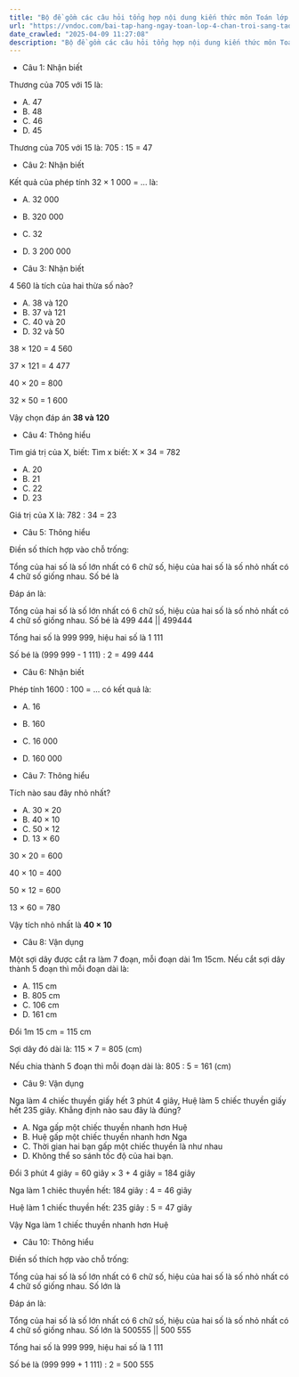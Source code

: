 ```yaml
---
title: "Bộ đề gồm các câu hỏi tổng hợp nội dung kiến thức môn Toán lớp 4 đã học ở Tuần 26 trong chương trình Toán lớp 4 Tập 2 sách Chân trời sáng tạo, giúp các em ôn tập và luyện giải các dạng bài tập Toán lớp 4. Mời các em cùng luyện tập."
url: "https://vndoc.com/bai-tap-hang-ngay-toan-lop-4-chan-troi-sang-tao-tuan-26-thu-2-338652"
date_crawled: "2025-04-09 11:27:08"
description: "Bộ đề gồm các câu hỏi tổng hợp nội dung kiến thức môn Toán lớp 4 đã học ở Tuần 26 trong chương trình Toán lớp 4 Tập 2 sách Chân trời sáng tạo, giúp các em ôn tập và luyện giải các dạng bài tập Toán lớp 4. Mời các em cùng luyện tập."
---
```


* Câu 1:  Nhận biết

Thương của 705 với 15 là:

  * A. 47 
  * B. 48 
  * C. 46 
  * D. 45 



Thương của 705 với 15 là: 705 : 15 = 47

* Câu 2:  Nhận biết

Kết quả của phép tính 32 × 1 000 = ... là:

  * A. 32 000 
  * B. 320 000 
  * C. 32 
  * D. 3 200 000 



* Câu 3:  Nhận biết

4 560 là tích của hai thừa số nào?

  * A. 38 và 120 
  * B. 37 và 121 
  * C. 40 và 20 
  * D. 32 và 50 



38 × 120 = 4 560

37 × 121 = 4 477

40 × 20 = 800

32 × 50 = 1 600

Vậy chọn đáp án **38 và 120**

* Câu 4:  Thông hiểu

Tìm giá trị của X, biết: Tìm x biết: X × 34 = 782

  * A. 20 
  * B. 21 
  * C. 22 
  * D. 23 



Giá trị của X là: 782 : 34 = 23

* Câu 5:  Thông hiểu

Điền số thích hợp vào chỗ trống:

Tổng của hai số là số lớn nhất có 6 chữ số, hiệu của hai số là số nhỏ nhất có 4 chữ số giống nhau. Số bé là 

Đáp án là:

Tổng của hai số là số lớn nhất có 6 chữ số, hiệu của hai số là số nhỏ nhất có 4 chữ số giống nhau. Số bé là 499 444 || 499444

Tổng hai số là 999 999, hiệu hai số là 1 111

Số bé là (999 999 - 1 111) : 2 = 499 444

* Câu 6:  Nhận biết

Phép tính 1600 : 100 = ... có kết quả là:

  * A. 16 
  * B. 160 
  * C. 16 000 
  * D. 160 000 



* Câu 7:  Thông hiểu

Tích nào sau đây nhỏ nhất?

  * A. 30 × 20 
  * B. 40 × 10 
  * C. 50 × 12 
  * D. 13 × 60 



30 × 20 = 600

40 × 10 = 400

50 × 12 = 600

13 × 60 = 780

Vậy tích nhỏ nhất là **40 × 10**

* Câu 8:  Vận dụng

Một sợi dây được cắt ra làm 7 đoạn, mỗi đoạn dài 1m 15cm. Nếu cắt sợi dây thành 5 đoạn thì mỗi đoạn dài là:

  * A. 115 cm 
  * B. 805 cm 
  * C. 106 cm 
  * D. 161 cm 



Đổi 1m 15 cm = 115 cm

Sợi dây đó dài là: 115 × 7 = 805 (cm)

Nếu chia thành 5 đoạn thì mỗi đoạn dài là: 805 : 5 = 161 (cm)

* Câu 9:  Vận dụng

Nga làm 4 chiếc thuyền giấy hết 3 phút 4 giây, Huệ làm 5 chiếc thuyền giấy hết 235 giây. Khẳng định nào sau đây là đúng?

  * A. Nga gấp một chiếc thuyền nhanh hơn Huệ 
  * B. Huệ gấp một chiếc thuyền nhanh hơn Nga 
  * C. Thời gian hai bạn gấp một chiếc thuyền là như nhau 
  * D. Không thể so sánh tốc độ của hai bạn. 



Đổi 3 phút 4 giây = 60 giây × 3 + 4 giây = 184 giây

Nga làm 1 chiêc thuyền hết: 184 giây : 4 = 46 giây

Huệ làm 1 chiếc thuyền hết: 235 giây : 5 = 47 giây

Vậy Nga làm 1 chiếc thuyền nhanh hơn Huệ

* Câu 10:  Thông hiểu

Điền số thích hợp vào chỗ trống:

Tổng của hai số là số lớn nhất có 6 chữ số, hiệu của hai số là số nhỏ nhất có 4 chữ số giống nhau. Số lớn là 

Đáp án là:

Tổng của hai số là số lớn nhất có 6 chữ số, hiệu của hai số là số nhỏ nhất có 4 chữ số giống nhau. Số lớn là 500555 || 500 555

Tổng hai số là 999 999, hiệu hai số là 1 111

Số bé là (999 999 + 1 111) : 2 = 500 555
